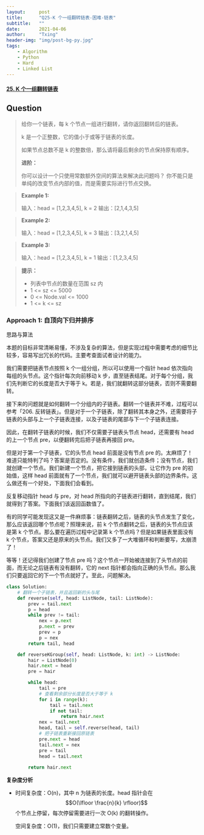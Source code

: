 ```yaml
---
layout:     post
title:      "Q25-K 个一组翻转链表-困难-链表"
subtitle:   ""
date:       2021-04-06
author:     "Txing"
header-img: "img/post-bg-py.jpg"
tags:
    - Algorithm
    - Python
    - Hard
    - Linked List
---
```


#### [25. K 个一组翻转链表](https://leetcode-cn.com/problems/reverse-nodes-in-k-group/)

## Question

> 给你一个链表，每 k 个节点一组进行翻转，请你返回翻转后的链表。
>
> k 是一个正整数，它的值小于或等于链表的长度。
>
> 如果节点总数不是 k 的整数倍，那么请将最后剩余的节点保持原有顺序。
>
> **进阶：**
>
> 你可以设计一个只使用常数额外空间的算法来解决此问题吗？
> 你不能只是单纯的改变节点内部的值，而是需要实际进行节点交换。

> **Example 1:**
>
> 输入：head = [1,2,3,4,5], k = 2
> 输出：[2,1,4,3,5]

> **Example 2:**
>
> 输入：head = [1,2,3,4,5], k = 3
> 输出：[3,2,1,4,5]

> **Example 3:**
>
> 输入：head = [1,2,3,4,5], k = 1
> 输出：[1,2,3,4,5]

> **提示：**
>
> - 列表中节点的数量在范围 sz 内
> - 1 <= sz <= 5000
> - 0 <= Node.val <= 1000
> - 1 <= k <= sz



### Approach 1: 自顶向下归并排序
思路与算法

本题的目标非常清晰易懂，不涉及复杂的算法，但是实现过程中需要考虑的细节比较多，容易写出冗长的代码。主要考查面试者设计的能力。

我们需要把链表节点按照 k 个一组分组，所以可以使用一个指针 head 依次指向每组的头节点。这个指针每次向前移动 k 步，直至链表结尾。对于每个分组，我们先判断它的长度是否大于等于 k。若是，我们就翻转这部分链表，否则不需要翻转。

接下来的问题就是如何翻转一个分组内的子链表。翻转一个链表并不难，过程可以参考「206. 反转链表」。但是对于一个子链表，除了翻转其本身之外，还需要将子链表的头部与上一个子链表连接，以及子链表的尾部与下一个子链表连接。

因此，在翻转子链表的时候，我们不仅需要子链表头节点 head，还需要有 head 的上一个节点 pre，以便翻转完后把子链表再接回 pre。

但是对于第一个子链表，它的头节点 head 前面是没有节点 pre 的。太麻烦了！难道只能特判了吗？答案是否定的。没有条件，我们就创造条件；没有节点，我们就创建一个节点。我们新建一个节点，把它接到链表的头部，让它作为 pre 的初始值，这样 head 前面就有了一个节点，我们就可以避开链表头部的边界条件。这么做还有一个好处，下面我们会看到。

反复移动指针 head 与 pre，对 head 所指向的子链表进行翻转，直到结尾，我们就得到了答案。下面我们该返回函数值了。

有的同学可能发现这又是一件麻烦事：链表翻转之后，链表的头节点发生了变化，那么应该返回哪个节点呢？照理来说，前 k 个节点翻转之后，链表的头节点应该是第 k 个节点。那么要在遍历过程中记录第 k 个节点吗？但是如果链表里面没有 k 个节点，答案又还是原来的头节点。我们又多了一大堆循环和判断要写，太崩溃了！

等等！还记得我们创建了节点 pre 吗？这个节点一开始被连接到了头节点的前面，而无论之后链表有没有翻转，它的 next 指针都会指向正确的头节点。那么我们只要返回它的下一个节点就好了。至此，问题解决。


```python
class Solution:
    # 翻转一个子链表，并且返回新的头与尾
    def reverse(self, head: ListNode, tail: ListNode):
        prev = tail.next
        p = head
        while prev != tail:
            nex = p.next
            p.next = prev
            prev = p
            p = nex
        return tail, head

    def reverseKGroup(self, head: ListNode, k: int) -> ListNode:
        hair = ListNode(0)
        hair.next = head
        pre = hair

        while head:
            tail = pre
            # 查看剩余部分长度是否大于等于 k
            for i in range(k):
                tail = tail.next
                if not tail:
                    return hair.next
            nex = tail.next
            head, tail = self.reverse(head, tail)
            # 把子链表重新接回原链表
            pre.next = head
            tail.next = nex
            pre = tail
            head = tail.next
        
        return hair.next
```

**复杂度分析**

- 时间复杂度：O(n)，其中 n 为链表的长度。head 指针会在 $$O(\lfloor \frac{n}{k} \rfloor)$$个节点上停留，每次停留需要进行一次 O(k) 的翻转操作。

  空间复杂度：O(1)，我们只需要建立常数个变量。

